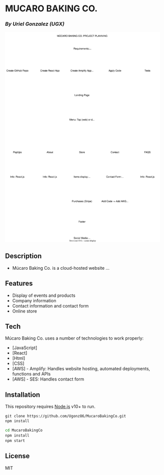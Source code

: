 # MUCARO BAKING CO.
### _By Uriel Gonzalez (UGX)_

[![Diagram](MucaroBakingCo.drawio.svg)](https://viewer.diagrams.net/?tags=%7B%7D&highlight=0000ff&edit=_blank&layers=1&nav=1&title=MucaroBakingCo.drawio#R7VvZcqM4FP0aV2Ue0gUCb4%2FEWXuStCfOVD9OySCDOoCIkGN7vn6u2GyjLExVZ6RiOlWO4WpBnHt0N%2FDAmSXbK46z6I4FJB4gK9gOnPMBQrZr2%2FAlJbtKYiG3lIScBpVsL1jQv0ndsZKuaUDyo46CsVjQ7FjoszQlvjiSYc7Z5rjbisXHV81wSBTBwsexKv1OAxGV0snQ2suvCQ2j%2Bsq2VbUssf8UcrZOq%2BsNkLMq%2FsrmBNdzVf3zCAdscyByLgbOjDMmyqNkOyOxBLeGrRx3%2BUZrs25OUtFlwPPpKPK%2BRiKcW9v8%2BS8%2F2vovp045ywuO16S%2BjWKxYlcDRALAqzplXEQsZCmOL%2FbSswIEIi9jwdm%2Bzy1jGQhtEP4gQuwq5eO1YCCKRBJXrQ008qRcgLzqmzdaiXK25j555%2B5qPmEeEvFOP9SoA3hOWEIE38E4TmIs6MvxOnDFt7Dpt8ccDirY%2F4UKbEUFtzgNaBqCcC7J21bIHm4J1yaigiwyXACxgU36IbQvhAuyfR9cFYxqgDOclEOq%2FY6m4%2FJ8s988dk356GDjTKxPwm%2FYawqjjhR2tVJY5fD%2FUQe2pVUJ%2FbblnZWg15j%2FskYFDHrN0fiXEiQMI51KQIoO7ki6HjgeCB8BQWSdbMjyN%2FhmXOYPnGWAVirld2xJYwJNoxju72wJ7aNQHt2CBmSHmKyEHClXiKxrWDF8xTR9MjtWcm3dsVK%2FN4bbcWNo3ReuooKFYNzwKH841s3caa%2BZO%2BrI3IlO5o4UFdwIkuTSeNM8i%2FGuMO5tm%2F1AsC%2B%2B%2FMjNJvhIexo7UdCdA2kinBOJ8MlCcJpJn2gyihPtDg71Owmqi6YfV7T0ZkGWogVvydbCLPaiupJrjJOz%2B%2B3l7M6Zi1Y%2FVy%2FzQAszlgpwY2bxd4hM4y%2Fqd%2FXD7ppgIL3lDzXFmLPsz0wNwT4g7DG7fzZ9XePY2%2B8qtt01yUB6y9hqmnHp%2FbEwi7ujiWnkdXse%2BE46ktfVG%2FiqWVwTOliXjCcfpMhwVcv7DmS3FheGUb4dbejPmJGaZdykK1aWmN8sOxhlNwwAUQ12TQexnbcZAKIacZkOomschqrp7JMDQ52jr7FOB4Zeib4YE4QrujCq8Dh1OtLX%2FTT6qo%2FWFsynWA68IwHFr3p%2B%2BUDz1PwHl7bVtbD7afg6%2FU7O0LSjeXC0JmdILVDOOMFCPn%2B%2FouJ6vSwcXsbM4nPL2dnaszWn39ma0%2FUxhaM1W3PUBKJhcxG1yWwsyxTNGBX9GkDmfld9HdSVzFqrvvUyXyOzl2QxXe1qOo9wIimbLvOsgKodlZxELC%2Fer8JpMNj%2F8gIWINTBwDug3YH554X5t4T8F5KU8HINUmEJ4ODDcUCymO0SUEX%2BxazdpUQ%2B%2BndXv9%2FZcro%2BU3G0vrXlqBk%2BbKVYLmDGAvXtLaNKdQaQWE0rH0kuDKuJtKtzBuD2WlGkNNcrlooj7EbPa1Y3nObFPpblJ2Rn29LKV%2B21lW%2Fsfi24G8ycwdSbeQ%2FfYNyZ9%2FvN%2FZXk9zew0db84dvXi9mjPLr17u%2BLpnI83NiyPSfIyvXV4paaQUfiWLM4pmEKxz7oinAQSE1SH8de1ZDQIChNGYGbw8tiKmnMMkbBj8h5h2eD4bmcC6xXCUBJE8HZE5mxmMG85ylL5SwrGsct0U9gkD1xjxiEVAK54%2F8ybXbVtPmBPK8pJ4X3fbUoUT6AwL4Pm02UzyTuwcYVJUzrBT7y9Z6zsuGKiuYgku7fpLTPadnB8VTRRhNNH2pj9Gnv%2FqoxmhcEjQ%2BxTpvwqto2VtlcamQfxV2uU19QljYhmje%2FMcuUtl3QZ74ZCKf7X9EWbQe%2FVXYu%2FgE%3D)


## Description
- Múcaro Baking Co. is a cloud-hosted website ...

## Features

- Display of events and products
- Company information
- Contact information and contact form
- Online store

## Tech

Múcaro Baking Co. uses a number of technologies to work properly:

- [JavaScript]
- [React]
- [Html] 
- [CSS]
- [AWS] - Amplify: Handles website hosting, automated deployments, functions and APIs
- [AWS] - SES: Handles contact form


## Installation

This repository requires [Node.js](https://nodejs.org/) v10+ to run.
```
git clone https://github.com/Ugonz86/MucaroBakingCo.git
npm install
```

```sh
cd MucaroBakingCo
npm install
npm start
```

## License
MIT

